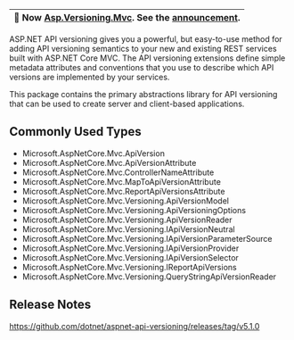 ﻿| :mega: Now [Asp.Versioning.Mvc](https://www.nuget.org/packages/Asp.Versioning.Mvc/). See the [announcement](https://github.com/dotnet/aspnet-api-versioning/discussions/807). |
|-|

ASP.NET API versioning gives you a powerful, but easy-to-use method for adding API versioning semantics to your new
and existing REST services built with ASP.NET Core MVC. The API versioning extensions define simple metadata attributes
and conventions that you use to describe which API versions are implemented by your services.

This package contains the primary abstractions library for API versioning that can be used to create server and
client-based applications.

## Commonly Used Types

- Microsoft.AspNetCore.Mvc.ApiVersion
- Microsoft.AspNetCore.Mvc.ApiVersionAttribute
- Microsoft.AspNetCore.Mvc.ControllerNameAttribute
- Microsoft.AspNetCore.Mvc.MapToApiVersionAttribute
- Microsoft.AspNetCore.Mvc.ReportApiVersionsAttribute
- Microsoft.AspNetCore.Mvc.Versioning.ApiVersionModel
- Microsoft.AspNetCore.Mvc.Versioning.ApiVersioningOptions
- Microsoft.AspNetCore.Mvc.Versioning.ApiVersionReader
- Microsoft.AspNetCore.Mvc.Versioning.IApiVersionNeutral
- Microsoft.AspNetCore.Mvc.Versioning.IApiVersionParameterSource
- Microsoft.AspNetCore.Mvc.Versioning.IApiVersionProvider
- Microsoft.AspNetCore.Mvc.Versioning.IApiVersionSelector
- Microsoft.AspNetCore.Mvc.Versioning.IReportApiVersions
- Microsoft.AspNetCore.Mvc.Versioning.QueryStringApiVersionReader

## Release Notes

https://github.com/dotnet/aspnet-api-versioning/releases/tag/v5.1.0
